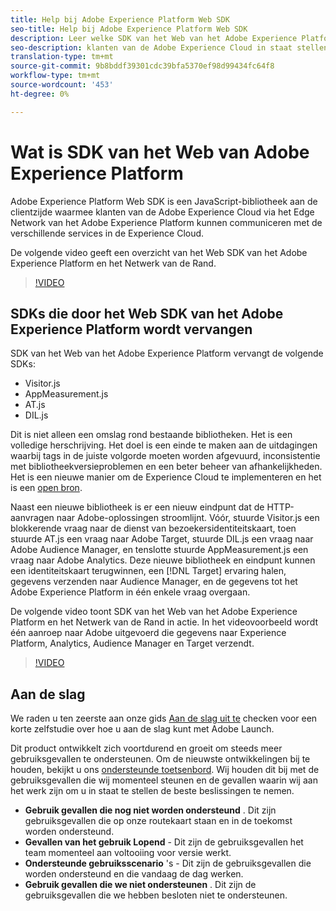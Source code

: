 ```yaml
---
title: Help bij Adobe Experience Platform Web SDK
seo-title: Help bij Adobe Experience Platform Web SDK
description: Leer welke SDK van het Web van het Adobe Experience Platform is en hoe het kan worden gebruikt.
seo-description: klanten van de Adobe Experience Cloud in staat stellen te communiceren met de verschillende services in de Experience Cloud.
translation-type: tm+mt
source-git-commit: 9b8bddf39301cdc39bfa5370ef98d99434fc64f8
workflow-type: tm+mt
source-wordcount: '453'
ht-degree: 0%

---
```



# Wat is SDK van het Web van Adobe Experience Platform

Adobe Experience Platform Web SDK is een JavaScript-bibliotheek aan de clientzijde waarmee klanten van de Adobe Experience Cloud via het Edge Network van het Adobe Experience Platform kunnen communiceren met de verschillende services in de Experience Cloud.

De volgende video geeft een overzicht van het Web SDK van het Adobe Experience Platform en het Netwerk van de Rand.

>[!VIDEO](https://video.tv.adobe.com/v/34141?quality=12&learn=on)

## SDKs die door het Web SDK van het Adobe Experience Platform wordt vervangen

SDK van het Web van het Adobe Experience Platform vervangt de volgende SDKs:

* Visitor.js
* AppMeasurement.js
* AT.js
* DIL.js

Dit is niet alleen een omslag rond bestaande bibliotheken. Het is een volledige herschrijving. Het doel is een einde te maken aan de uitdagingen waarbij tags in de juiste volgorde moeten worden afgevuurd, inconsistentie met bibliotheekversieproblemen en een beter beheer van afhankelijkheden. Het is een nieuwe manier om de Experience Cloud te implementeren en het is een [open bron](https://github.com/adobe/alloy).

Naast een nieuwe bibliotheek is er een nieuw eindpunt dat de HTTP-aanvragen naar Adobe-oplossingen stroomlijnt. Vóór, stuurde Visitor.js een blokkerende vraag naar de dienst van bezoekersidentiteitskaart, toen stuurde AT.js een vraag naar Adobe Target, stuurde DIL.js een vraag naar Adobe Audience Manager, en tenslotte stuurde AppMeasurement.js een vraag naar Adobe Analytics. Deze nieuwe bibliotheek en eindpunt kunnen een identiteitskaart terugwinnen, een [!DNL Target] ervaring halen, gegevens verzenden naar Audience Manager, en de gegevens tot het Adobe Experience Platform in één enkele vraag overgaan.

De volgende video toont SDK van het Web van het Adobe Experience Platform en het Netwerk van de Rand in actie. In het videovoorbeeld wordt één aanroep naar Adobe uitgevoerd die gegevens naar Experience Platform, Analytics, Audience Manager en Target verzendt.

>[!VIDEO](https://video.tv.adobe.com/v/34148?quality=12&learn=on)


## Aan de slag

We raden u ten zeerste aan onze gids [Aan de slag uit te](getting-started/quick-start-with-launch.md) checken voor een korte zelfstudie over hoe u aan de slag kunt met Adobe Launch.

Dit product ontwikkelt zich voortdurend en groeit om steeds meer gebruiksgevallen te ondersteunen. Om de nieuwste ontwikkelingen bij te houden, bekijkt u ons [ondersteunde toetsenbord](https://github.com/adobe/alloy/projects/5). Wij houden dit bij met de gebruiksgevallen die wij momenteel steunen en de gevallen waarin wij aan het werk zijn om u in staat te stellen de beste beslissingen te nemen.

* __Gebruik gevallen die nog niet worden ondersteund__ . Dit zijn gebruiksgevallen die op onze routekaart staan en in de toekomst worden ondersteund.
* __Gevallen van het gebruik Lopend__ - Dit zijn de gebruiksgevallen het team momenteel aan voltooiing voor versie werkt.
* __Ondersteunde gebruiksscenario__ &#39;s - Dit zijn de gebruiksgevallen die worden ondersteund en die vandaag de dag werken.
* __Gebruik gevallen die we niet ondersteunen__ . Dit zijn de gebruiksgevallen die we hebben besloten niet te ondersteunen.

